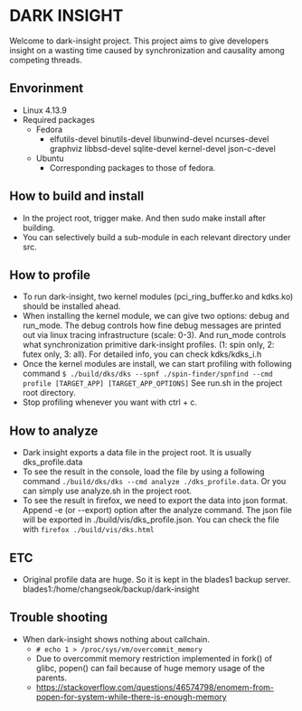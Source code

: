 DARK INSIGHT
============
Welcome to dark-insight project. This project aims to give developers insight
on a wasting time caused by synchronization and causality among competing threads.

Envorinment
-----------
* Linux 4.13.9
* Required packages
  + Fedora
    - elfutils-devel binutils-devel libunwind-devel ncurses-devel graphviz libbsd-devel sqlite-devel kernel-devel json-c-devel
  + Ubuntu
    - Corresponding packages to those of fedora.

How to build and install
------------------------
* In the project root, trigger make. And then sudo make install after building.
* You can selectively build a sub-module in each relevant directory under src.

How to profile
--------------
* To run dark-insight, two kernel modules (pci_ring_buffer.ko and kdks.ko)
  should be installed ahead.
* When installing the kernel module, we can give two options: debug and run_mode.
  The debug controls how fine debug messages are printed out via linux tracing
  infrastructure (scale: 0-3). And run_mode controls what synchronization primitive
  dark-insight profiles. (1: spin only, 2: futex only, 3: all). For detailed info,
  you can check kdks/kdks_i.h
* Once the kernel modules are install, we can start profiling with following command
  `$ ./build/dks/dks --spnf ./spin-finder/spnfind --cmd profile [TARGET_APP] [TARGET_APP_OPTIONS]`
  See run.sh in the project root directory.
* Stop profiling whenever you want with ctrl + c.

How to analyze
--------------
* Dark insight exports a data file in the project root. It is usually dks_profile.data
* To see the result in the console, load the file by using a following command
  `./build/dks/dks --cmd analyze ./dks_profile.data`. Or you can simply use analyze.sh
  in the project root.
* To see the result in firefox, we need to export the data into json format. Append
  -e (or --export) option after the analyze command. The json file will be exported in
  ./build/vis/dks_profile.json. You can check the file with `firefox ./build/vis/dks.html`

ETC
---
* Original profile data are huge. So it is kept in the blades1 backup server.
  blades1:/home/changseok/backup/dark-insight

Trouble shooting
----------------
* When dark-insight shows nothing about callchain.
  + `# echo 1 > /proc/sys/vm/overcommit_memory`
  + Due to overcommit memory restriction implemented in fork() of glibc,
    popen() can fail because of huge memory usage of the parents.
  + https://stackoverflow.com/questions/46574798/enomem-from-popen-for-system-while-there-is-enough-memory
